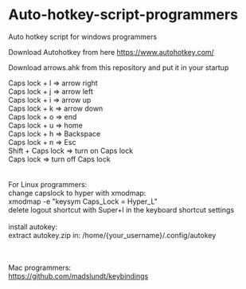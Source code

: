 # Auto-hotkey-script-programmers
Auto hotkey script for windows programmers

Download Autohotkey from here https://www.autohotkey.com/

Download arrows.ahk from this repository and put it in your startup

Caps lock + l => arrow right
<br>
Caps lock + j => arrow left
<br>
Caps lock + i => arrow up
<br>
Caps lock + k => arrow down
<br>
Caps lock + o => end
<br>
Caps lock + u => home
<br>
Caps lock + h => Backspace
<br>
Caps lock + n => Esc
<br>
Shift + Caps lock => turn on Caps lock
<br>
Caps lock => turn off Caps lock
<br>
<br>
<br>
For Linux programmers:
<br>
change capslock to hyper with xmodmap:
<br>
xmodmap -e "keysym Caps_Lock = Hyper_L"
<br>
delete logout shortcut with Super+l in the keyboard shortcut settings
<br><br>
install autokey:
<br>
extract autokey.zip in: /home/{your_username}/.config/autokey
<br><br><br>

Mac programmers:<br>
https://github.com/madslundt/keybindings


